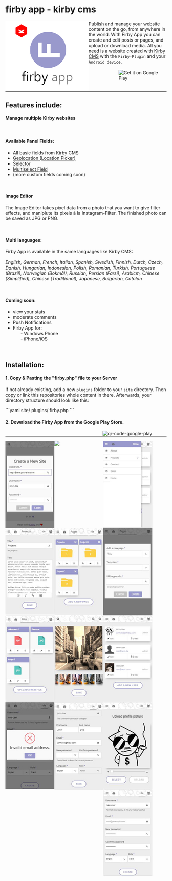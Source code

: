 <h1>firby app - kirby cms</h1>

<img alt="logo" align="left" src="https://github.com/fabianschenk86/firby-app/blob/master/firby_logo.png"/>
<p>Publish and manage your website content on the go, from anywhere in the world. With Firby App you can create and edit posts or pages, and upload or download media. All you need is a website created with <a target="_blank" href="https://getkirby.com/">Kirby CMS</a> with the <code>Firby-Plugin</code> and your <code>Android device</code>.<br /><br /><a href='http://play.google.com/store?utm_source=global_co&utm_medium=prtnr&utm_content=Mar2515&utm_campaign=PartBadge&pcampaignid=MKT-Other-global-all-co-prtnr-py-PartBadge-Mar2515-1'><img  align="right" width="150px" height="auto" alt='Get it on Google Play' src='https://play.google.com/intl/en_us/badges/images/generic/en_badge_web_generic.png'/></a></p><br />
<hr width="100%"/>
<h2 id="firby-features">Features include:</h2>
<h4>Manage multiple Kirby websites</h4>
<br/>
<h4>Available Panel Fields:</h4>
<ul>
<li>All basic fields from Kirby CMS</li>
<li><a title="Geolocation" href="http://www.getkirby-plugins.com/geolocation">Geolocation (Location Picker)</a></li>
<li><a title="Selector" href="http://www.getkirby-plugins.com/selector">Selector</a></li>
<li><a title="Multiselect Field" href="http://www.getkirby-plugins.com/multiselect-field">Multiselect Field</a></li>
<li>(more custom fields coming soon)</li>
</ul>
<br /><h4>Image Editor</h4>
<p>The Image Editor takes pixel data from a photo that you want to give filter effects, and maniplute its pixels à la Instagram-Filter. The finished photo can be saved as JPG or PNG.</p>
<br /><h4 id="firby-languages">Multi languages:</h4>
<p>Firby App is available in the same languages like Kirby CMS:<br /><br />
<em>English, German, French, Italian, Spanish, Swedish, Finnish, Dutch, Czech, Danish, Hungarian, Indonesian, Polish, Romanian, Turkish, Portuguese (Brazil), Norwegian (Bokmål), Russian, Persian (Farsi), Arabicm, Chinese (Simplified), Chinese (Traditional), Japanese, Bulgarian, Catalan</em></p>
<br /><h4 id="firby-coming-soon">Coming soon:</h4>
<ul>
<li>view your stats</li>
<li>moderate comments</li>
<li>Push Notifications</li>
<li>Firby App for:
<ol>- Windows Phone</ol>
<ol>- iPhone/iOS</ol>
</li>
</ul>
<br />
<h2 id="firby-installation">Installation:</h2>
<h4>1. Copy & Pasting the "firby.php" file to your Server</h4>
<p>If not already existing, add a new <code>plugins</code> folder to your <code>site</code> directory. Then copy or link this repositories whole content in there. Afterwards, your directory structure should look like this:</p>
```yaml
site/
	plugins/
		firby.php
```
<br /><h4>2. Download the Firby App from the Google Play Store.</h4>
<img alt="qr-code-google-play" align="right" width="200px" height="auto" src="https://chart.googleapis.com/chart?chs=116x116&cht=qr&chl=https://build.phonegap.com/apps/1769355/install/dQYi87ZuuiwaDwcED3a6&chld=L|1&choe=UTF-8"/>
<hr width="100%">
<img align="left" width="153px" height="auto" src="https://github.com/fabianschenk86/firby-app/blob/master/Neuer%20Ordner/login.JPG?raw=true"/>
<img align="left" width="153px" height="auto" src="https://github.com/fabianschenk86/firby-app/blob/master/Neuer%20Ordner/>dashboard.JPG?raw=true"/>
<img align="left" width="153px" height="auto" src="https://github.com/fabianschenk86/firby-app/blob/master/Neuer%20Ordner/mainmenu.JPG?raw=true"/>
<img align="left" width="153px" height="auto" src="https://github.com/fabianschenk86/firby-app/blob/master/Neuer%20Ordner/contentside.JPG?raw=true"/>
<img align="left" width="153px" height="auto" src="https://github.com/fabianschenk86/firby-app/blob/master/Neuer%20Ordner/subpages.JPG?raw=true"/>
<img align="left" width="153px" height="auto" src="https://github.com/fabianschenk86/firby-app/blob/master/Neuer%20Ordner/newpage.JPG?raw=true"/>
<img align="left" width="153px" height="auto" src="https://github.com/fabianschenk86/firby-app/blob/master/Neuer%20Ordner/files.JPG?raw=true"/>
<img align="left" width="153px" height="auto" src="https://github.com/fabianschenk86/firby-app/blob/master/Neuer%20Ordner/image%20editor.JPG?raw=true"/>
<img align="left" width="153px" height="auto" src="https://github.com/fabianschenk86/firby-app/blob/master/Neuer%20Ordner/userlist.JPG?raw=true"/>
<img align="left" width="153px" height="auto" src="https://github.com/fabianschenk86/firby-app/blob/master/Neuer%20Ordner/validation.JPG?raw=true"/>
<img align="left" width="153px" height="auto" src="https://github.com/fabianschenk86/firby-app/blob/master/Neuer%20Ordner/edit-user.JPG?raw=true"/>
<img align="left" width="153px" height="auto" src="https://github.com/fabianschenk86/firby-app/blob/master/Neuer%20Ordner/upload%20avatar.JPG?raw=true"/>
<img align="left" width="153px" height="auto" src="https://github.com/fabianschenk86/firby-app/blob/master/Neuer%20Ordner/create%20new%20user.JPG?raw=true"/>
